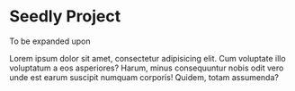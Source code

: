 # Seedly Project

To be expanded upon

Lorem ipsum dolor sit amet, consectetur adipisicing elit. Cum voluptate illo voluptatum a eos asperiores? Harum, minus consequuntur nobis odit vero unde est earum suscipit numquam corporis! Quidem, totam assumenda?
